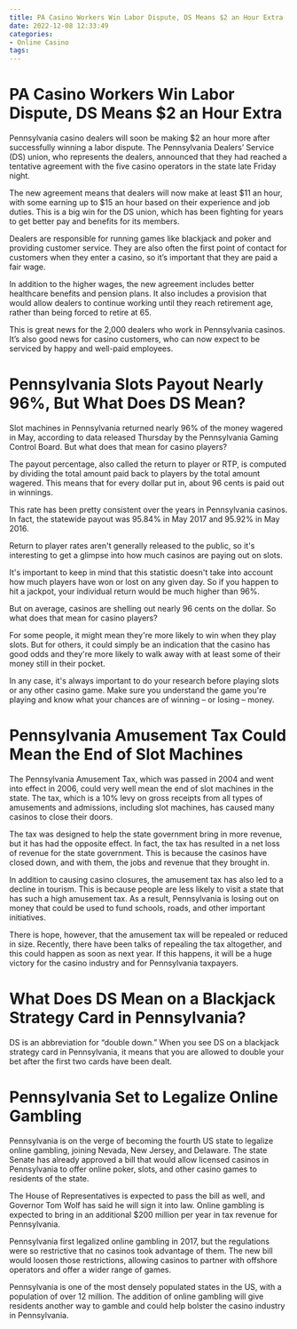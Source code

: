 ```yaml
---
title: PA Casino Workers Win Labor Dispute, DS Means $2 an Hour Extra
date: 2022-12-08 12:33:49
categories:
- Online Casino
tags:
---
```



#  PA Casino Workers Win Labor Dispute, DS Means $2 an Hour Extra

Pennsylvania casino dealers will soon be making $2 an hour more after successfully winning a labor dispute. The Pennsylvania Dealers’ Service (DS) union, who represents the dealers, announced that they had reached a tentative agreement with the five casino operators in the state late Friday night.

The new agreement means that dealers will now make at least $11 an hour, with some earning up to $15 an hour based on their experience and job duties. This is a big win for the DS union, which has been fighting for years to get better pay and benefits for its members.

Dealers are responsible for running games like blackjack and poker and providing customer service. They are also often the first point of contact for customers when they enter a casino, so it’s important that they are paid a fair wage.

In addition to the higher wages, the new agreement includes better healthcare benefits and pension plans. It also includes a provision that would allow dealers to continue working until they reach retirement age, rather than being forced to retire at 65.

This is great news for the 2,000 dealers who work in Pennsylvania casinos. It’s also good news for casino customers, who can now expect to be serviced by happy and well-paid employees.

#  Pennsylvania Slots Payout Nearly 96%, But What Does DS Mean?

Slot machines in Pennsylvania returned nearly 96% of the money wagered in May, according to data released Thursday by the Pennsylvania Gaming Control Board. But what does that mean for casino players?

The payout percentage, also called the return to player or RTP, is computed by dividing the total amount paid back to players by the total amount wagered. This means that for every dollar put in, about 96 cents is paid out in winnings.

This rate has been pretty consistent over the years in Pennsylvania casinos. In fact, the statewide payout was 95.84% in May 2017 and 95.92% in May 2016.

Return to player rates aren't generally released to the public, so it's interesting to get a glimpse into how much casinos are paying out on slots.

It's important to keep in mind that this statistic doesn't take into account how much players have won or lost on any given day. So if you happen to hit a jackpot, your individual return would be much higher than 96%.

But on average, casinos are shelling out nearly 96 cents on the dollar. So what does that mean for casino players?

For some people, it might mean they're more likely to win when they play slots. But for others, it could simply be an indication that the casino has good odds and they're more likely to walk away with at least some of their money still in their pocket.

In any case, it's always important to do your research before playing slots or any other casino game. Make sure you understand the game you're playing and know what your chances are of winning – or losing – money.

#  Pennsylvania Amusement Tax Could Mean the End of Slot Machines

The Pennsylvania Amusement Tax, which was passed in 2004 and went into effect in 2006, could very well mean the end of slot machines in the state. The tax, which is a 10% levy on gross receipts from all types of amusements and admissions, including slot machines, has caused many casinos to close their doors.

The tax was designed to help the state government bring in more revenue, but it has had the opposite effect. In fact, the tax has resulted in a net loss of revenue for the state government. This is because the casinos have closed down, and with them, the jobs and revenue that they brought in.

In addition to causing casino closures, the amusement tax has also led to a decline in tourism. This is because people are less likely to visit a state that has such a high amusement tax. As a result, Pennsylvania is losing out on money that could be used to fund schools, roads, and other important initiatives.

There is hope, however, that the amusement tax will be repealed or reduced in size. Recently, there have been talks of repealing the tax altogether, and this could happen as soon as next year. If this happens, it will be a huge victory for the casino industry and for Pennsylvania taxpayers.

#  What Does DS Mean on a Blackjack Strategy Card in Pennsylvania?

DS is an abbreviation for “double down.” When you see DS on a blackjack strategy card in Pennsylvania, it means that you are allowed to double your bet after the first two cards have been dealt.

#  Pennsylvania Set to Legalize Online Gambling

Pennsylvania is on the verge of becoming the fourth US state to legalize online gambling, joining Nevada, New Jersey, and Delaware. The state Senate has already approved a bill that would allow licensed casinos in Pennsylvania to offer online poker, slots, and other casino games to residents of the state.

The House of Representatives is expected to pass the bill as well, and Governor Tom Wolf has said he will sign it into law. Online gambling is expected to bring in an additional $200 million per year in tax revenue for Pennsylvania.

Pennsylvania first legalized online gambling in 2017, but the regulations were so restrictive that no casinos took advantage of them. The new bill would loosen those restrictions, allowing casinos to partner with offshore operators and offer a wider range of games.

Pennsylvania is one of the most densely populated states in the US, with a population of over 12 million. The addition of online gambling will give residents another way to gamble and could help bolster the casino industry in Pennsylvania.